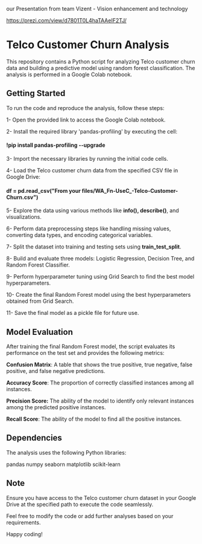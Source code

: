 our Presentation from team Vizent - Vision enhancement and technology


https://prezi.com/view/d7801T0L4haTAAeIF2TJ/



# Telco Customer Churn Analysis
This repository contains a Python script for analyzing Telco customer churn data and building a predictive model using random forest classification. The analysis is performed in a Google Colab notebook.

## Getting Started

To run the code and reproduce the analysis, follow these steps:

1- Open the provided link to access the Google Colab notebook.

2- Install the required library 'pandas-profiling' by executing the cell:

#### !pip install pandas-profiling --upgrade

3- Import the necessary libraries by running the initial code cells.

4- Load the Telco customer churn data from the specified CSV file in Google Drive:

#### df = pd.read_csv("From your files/WA_Fn-UseC_-Telco-Customer-Churn.csv")

5- Explore the data using various methods like **info(), describe()**, and visualizations.

6- Perform data preprocessing steps like handling missing values, converting data types, and encoding categorical variables.

7- Split the dataset into training and testing sets using **train_test_split**.

8- Build and evaluate three models: Logistic Regression, Decision Tree, and Random Forest Classifier.

9- Perform hyperparameter tuning using Grid Search to find the best model hyperparameters.

10- Create the final Random Forest model using the best hyperparameters obtained from Grid Search.

11- Save the final model as a pickle file for future use.

## Model Evaluation
After training the final Random Forest model, the script evaluates its performance on the test set and provides the following metrics:

**Confusion Matrix**: A table that shows the true positive, true negative, false positive, and false negative predictions.

**Accuracy Score**: The proportion of correctly classified instances among all instances.

**Precision Score:** The ability of the model to identify only relevant instances among the predicted positive instances.

**Recall Score**: The ability of the model to find all the positive instances.

## Dependencies
The analysis uses the following Python libraries:

pandas
numpy
seaborn
matplotlib
scikit-learn

## Note

Ensure you have access to the Telco customer churn dataset in your Google Drive at the specified path to execute the code seamlessly.

Feel free to modify the code or add further analyses based on your requirements.

Happy coding!
